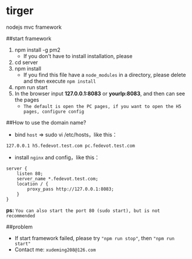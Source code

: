 # tirger
nodejs mvc framework

##start framework
1. npm install -g pm2 
    * If you don't have to install installation, please
2. cd server
3. npm install
    * If you find this file have a `node_modules` in a directory, please delete and then execute `npm install`
4. npm run start
5. In the browser input **127.0.0.1:8083** or **yourIp:8083**, and then can see the pages
    * `The default is open the PC pages, if you want to open the H5 pages, configure config`

##How to use the domain name?
* bind `host` => sudo vi /etc/hosts，like this：

```
127.0.0.1 h5.fedevot.test.com pc.fedevot.test.com
```
* install `nginx` and config，like this：

```
server {
    listen 80;
    server_name *.fedevot.test.com;
    location / {
        proxy_pass http://127.0.0.1:8083;
    }
}
```

**ps:**
`You can also start the port 80 (sudo start), but is not recommended`

##problem
* If start framework failed, please try `"npm run stop"`, then `"npm run start"`
* Contact me: `xudeming208@126.com`
